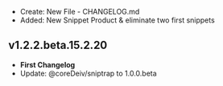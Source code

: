 
- Create: New File - CHANGELOG.md
- Added: New Snippet Product & eliminate two first snippets

## v1.2.2.beta.15.2.20
- **First Changelog**
- Update: @coreDeiv/sniptrap to 1.0.0.beta